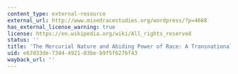 ```yaml
---
content_type: external-resource
external_url: http://www.mixedracestudies.org/wordpress/?p=4668
has_external_license_warning: true
license: https://en.wikipedia.org/wiki/All_rights_reserved
status: ''
title: 'The Mercurial Nature and Abiding Power of Race: A Transnational Family Story'
uid: e67d33de-7344-4921-83be-b9f5f627bf43
wayback_url: ''
---
```

